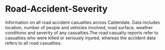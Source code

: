 # Road-Accident-Severity
Information on all road accident casualties across Calderdale. Data includes location, number of people and vehicles involved, road surface, weather conditions and severity of any casualties.The road casualty reports refer to casualties who were killed or seriously injured, whereas the accident data refers to all road casualties.
